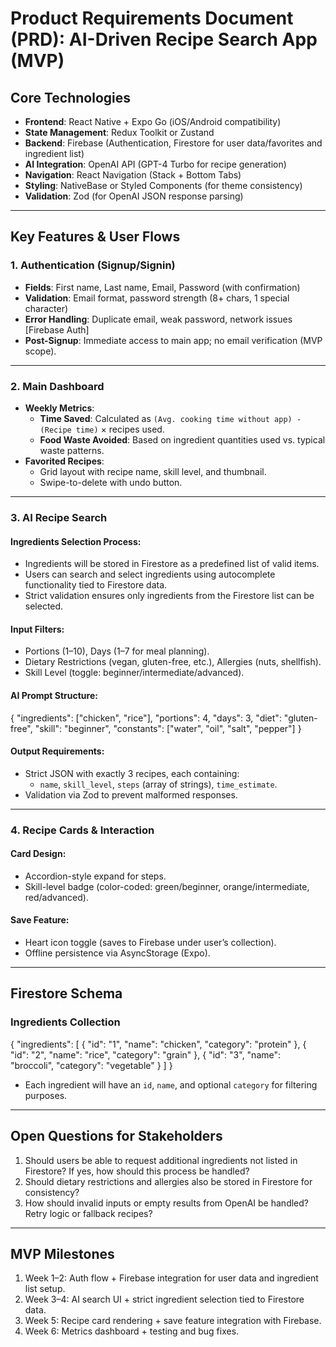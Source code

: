 # Product Requirements Document (PRD): AI-Driven Recipe Search App (MVP)

## Core Technologies
- **Frontend**: React Native + Expo Go (iOS/Android compatibility)  
- **State Management**: Redux Toolkit or Zustand  
- **Backend**: Firebase (Authentication, Firestore for user data/favorites and ingredient list)  
- **AI Integration**: OpenAI API (GPT-4 Turbo for recipe generation)  
- **Navigation**: React Navigation (Stack + Bottom Tabs)  
- **Styling**: NativeBase or Styled Components (for theme consistency)  
- **Validation**: Zod (for OpenAI JSON response parsing)  

---

## Key Features & User Flows

### 1. Authentication (Signup/Signin)
- **Fields**: First name, Last name, Email, Password (with confirmation)  
- **Validation**: Email format, password strength (8+ chars, 1 special character)  
- **Error Handling**: Duplicate email, weak password, network issues [Firebase Auth]  
- **Post-Signup**: Immediate access to main app; no email verification (MVP scope).  

---

### 2. Main Dashboard
- **Weekly Metrics**:  
  - **Time Saved**: Calculated as `(Avg. cooking time without app) - (Recipe time)` × recipes used.  
  - **Food Waste Avoided**: Based on ingredient quantities used vs. typical waste patterns.  
- **Favorited Recipes**:  
  - Grid layout with recipe name, skill level, and thumbnail.  
  - Swipe-to-delete with undo button.  

---

### 3. AI Recipe Search
#### Ingredients Selection Process:
- Ingredients will be stored in Firestore as a predefined list of valid items.  
- Users can search and select ingredients using autocomplete functionality tied to Firestore data.  
- Strict validation ensures only ingredients from the Firestore list can be selected.

#### Input Filters:
- Portions (1–10), Days (1–7 for meal planning).  
- Dietary Restrictions (vegan, gluten-free, etc.), Allergies (nuts, shellfish).  
- Skill Level (toggle: beginner/intermediate/advanced).  

#### AI Prompt Structure:

{
"ingredients": ["chicken", "rice"],
"portions": 4,
"days": 3,
"diet": "gluten-free",
"skill": "beginner",
"constants": ["water", "oil", "salt", "pepper"]
}

#### Output Requirements:
- Strict JSON with exactly 3 recipes, each containing:
  - `name`, `skill_level`, `steps` (array of strings), `time_estimate`.  
- Validation via Zod to prevent malformed responses.

---

### 4. Recipe Cards & Interaction
#### Card Design:
- Accordion-style expand for steps.  
- Skill-level badge (color-coded: green/beginner, orange/intermediate, red/advanced).  

#### Save Feature:
- Heart icon toggle (saves to Firebase under user’s collection).  
- Offline persistence via AsyncStorage (Expo).  

---

## Firestore Schema

### Ingredients Collection

{
"ingredients": [
{
"id": "1",
"name": "chicken",
"category": "protein"
},
{
"id": "2",
"name": "rice",
"category": "grain"
},
{
"id": "3",
"name": "broccoli",
"category": "vegetable"
}
]
}
- Each ingredient will have an `id`, `name`, and optional `category` for filtering purposes.

---

## Open Questions for Stakeholders
1. Should users be able to request additional ingredients not listed in Firestore? If yes, how should this process be handled?  
2. Should dietary restrictions and allergies also be stored in Firestore for consistency?  
3. How should invalid inputs or empty results from OpenAI be handled? Retry logic or fallback recipes?  

---

## MVP Milestones
1. Week 1–2: Auth flow + Firebase integration for user data and ingredient list setup.  
2. Week 3–4: AI search UI + strict ingredient selection tied to Firestore data.  
3. Week 5: Recipe card rendering + save feature integration with Firebase.  
4. Week 6: Metrics dashboard + testing and bug fixes.
